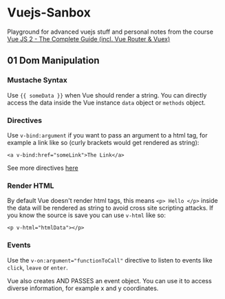 # Vuejs-Sanbox
Playground for advanced vuejs stuff and personal notes from the course [Vue JS 2 - The Complete Guide (incl. Vue Router & Vuex)](https://www.udemy.com/course/vuejs-2-the-complete-guide/)


## 01 Dom Manipulation

### Mustache Syntax
Use `{{ someData }}` when Vue should render a string. You can directly access the data inside the Vue instance `data` object or `methods` object.

### Directives
Use `v-bind:argument` if you want to pass an argument to a html tag, for example a link like so (curly brackets would get rendered as string):

```
<a v-bind:href="someLink">The Link</a>

```
See more directives [here](https://vuejs.org/v2/api/#Directives)

### Render HTML
By default Vue doesn't render html tags, this means `<p> Hello </p>` inside the data will be rendered as string to avoid cross site scripting attacks. If you know the source is save you can use `v-html` like so:

```
<p v-html="htmlData"></p>
```

### Events
Use the `v-on:argument="functionToCall"` directive to listen to events like `click`, `leave` or `enter`.

Vue also creates AND PASSES an event object. You can use it to access diverse information, for example x and y coordinates.
